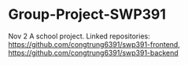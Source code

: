 # Group-Project-SWP391
 Nov 2 A school project.   Linked repositories: https://github.com/congtrung6391/swp391-frontend, https://github.com/congtrung6391/swp391-backend
